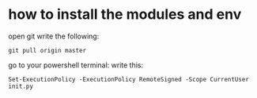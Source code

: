 
# how to install the modules and env

open git 
write the following:
```shell 
git pull origin master
```

go to your powershell terminal:
write this:
```shell
Set-ExecutionPolicy -ExecutionPolicy RemoteSigned -Scope CurrentUser
init.py
```

